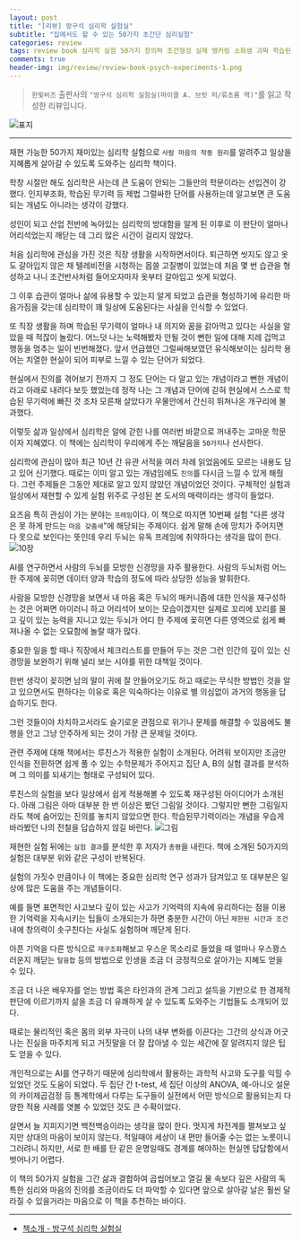 ```yaml
---  
layout: post  
title: "[리뷰] 방구석 심리학 실험실"  
subtitle: "집에서도 할 수 있는 50가지 초간단 심리실험"  
categories: review 
tags: review book 심리학 실험 50가지 창의력 조건형성 실제 앵커링 소화샘 괴짜 학습된무기력       
comments: true  
header-img: img/review/review-book-psych-experiments-1.png
---  
```

  
> `한빛비즈` 출판사의 `"방구석 심리학 실험실(마이클 A. 브릿 저/류초롱 역)"`를 읽고 작성한 리뷰입니다.  

![표지](https://telegeam.github.io/assets/img/review/review-book-psych-experiments-1.png)  

---

재현 가능한 50가지 재미있는 심리학 실험으로 `사람 마음의 작동 원리`를 알려주고 일상을 지혜롭게 살아갈 수 있도록 도와주는 심리학 책이다.

학창 시절만 해도 심리학은 사는데 큰 도움이 안되는 그들만의 학문이라는 선입견이 강했다. 인지부조화, 학습된 무기력 등 제법 그럴싸한 단어를 사용하는데 알고보면 큰 도움되는 개념도 아니라는 생각이 강했다. 

성인이 되고 산업 전반에 녹아있는 심리학의 방대함을 알게 된 이후로 이 판단이 얼마나 어리석었는지 깨닫는 데 그리 많은 시간이 걸리지 않았다.

처음 심리학에 관심을 가진 것은 직장 생활을 시작하면서이다. 퇴근하면 씻지도 않고 옷도 갈아입지 않은 채 텔레비전을 시청하는 몹쓸 고질병이 있었는데 처음 몇 번 습관을 형성하고 나니 조건반사처럼 들어오자마자 옷부터 갈아입고 씻게 되었다.

그 이후 습관이 얼마나 삶에 유용할 수 있는지 알게 되었고 습관을 형성하기에 유리한 마음가짐을 갖는데 심리학이 꽤 일상에 도움된다는 사실을 인식할 수 있었다. 

또 직장 생활을 하며 학습된 무기력이 얼마나 내 의지와 꿈을 갉아먹고 있다는 사실을 알았을 때 적잖이 놀랐다. 어느덧 나는 노력해봤자 안될 것이 뻔한 일에 대해 지레 겁먹고 행동을 멈추는 일이 빈번해졌다. 앞서 언급했던 그럴싸해보였던 유식해보이는 심리학 용어는 치열한 현실이 되어 피부로 느낄 수 있는 단어가 되었다. 

현실에서 진의를 겪어보기 전까지 그 정도 단어는 다 알고 있는 개념이라고 뻔한 개념이라고 아래로 내려다 보듯 했었는데 정작 나는 그 개념과 단어에 갇혀 현실에서 스스로 학습된 무기력에 빠진 것 조차 모른채 살았다가 우물안에서 간신히 뛰쳐나온 개구리에 불과했다.

이렇듯 삶과 일상에서 심리학은 알에 갇힌 나를 여러번 바깥으로 꺼내주는 고마운 학문이자 지혜였다. 이 책에는 심리학이 우리에게 주는 깨달음을 `50가지`나 선사한다. 

심리학에 관심이 많아 최근 10년 간 유관 서적을 여러 차례 읽었음에도 모르는 내용도 담고 있어 신기했다. 때로는 이미 알고 있는 개념임에도 `진의`를 다시금 느낄 수 있게 해줬다. 그런 주제들은 그동안 제대로 알고 있지 않았던 개념이었던 것이다. 구체적인 실험과 일상에서 재현할 수 있게 실험 위주로 구성된 본 도서의 매력이라는 생각이 들었다. 

요즈음 특히 관심이 가는 분야는 `프레임`이다. 이 책으로 따지면 10번째 실험 "다른 생각은 못 하게 만드는 `마음 갖춤새`"에 해당되는 주제이다. 쉽게 말해 손에 망치가 주어지면 다 못으로 보인다는 뜻인데 우리 두뇌는 유독 프레임에 취약하다는 생각을 많이 한다. 
![10장](https://telegeam.github.io/assets/img/review/review-book-psych-experiments-2.png)  

AI를 연구하면서 사람의 두뇌를 모방한 신경망을 자주 활용한다. 사람의 두뇌처럼 어느 한 주제에 꽂히면 데이터 양과 학습의 정도에 따라 상당한 성능을 발휘한다. 

사람을 모방한 신경망을 보면서 내 마음 혹은 두뇌의 매커니즘에 대한 인식을 재구성하는 것은 어쩌면 아이러니 하고 어리석어 보이는 모습이겠지만 실제로 꼬리에 꼬리를 물고 깊이 있는 능력을 지니고 있는 두뇌가 어디 한 주제에 꽂히면 다른 영역으로 쉽게 빠져나올 수 없는 오묘함에 놀랄 때가 많다.

중요한 일을 할 때나 직장에서 체크리스트를 만들어 두는 것은 그런 인간의 깊이 있는 신경망을 보완하기 위해 널리 보는 시야를 위한 대책일 것이다.

한번 생각이 꽂히면 남의 말이 귀에 잘 안들어오기도 하고 때로는 무식한 방법인 것을 알고 있으면서도 편하다는 이유로 혹은 익숙하다는 이유로 별 의심없이 과거의 행동을 답습하기도 한다. 

그런 것들이야 차치하고서라도 슬기로운 관점으로 위기나 문제를 해결할 수 있음에도 불행을 안고 그냥 안주하게 되는 것이 가장 큰 문제일 것이다.

관련 주제에 대해 책에서는 루친스가 적용한 실험이 소개된다. 어려워 보이지만 조금만 인식을 전환하면 쉽게 풀 수 있는 수학문제가 주어지고 집단 A, B의 실험 결과를 분석하며 그 의미를 되새기는 형태로 구성되어 있다. 

루친스의 실험을 보다 일상에서 쉽게 적용해볼 수 있도록 재구성된 아이디어가 소개된다. 아래 그림은 아마 대부분 한 번 이상은 봤던 그림일 것이다. 그렇지만 뻔한 그림일지라도 책에 숨어있는 진의를 놓치지 않았으면 한다. 학습된무기력이라는 개념을 우습게 바라봤던 나의 전철을 답습하지 않길 바란다.
![그림](https://telegeam.github.io/assets/img/review/review-book-psych-experiments-3.png)  

재현한 실험 뒤에는 `실험 결과`를 분석한 후 저자가 `총평`을 내린다. 책에 소개된 50가지의 실험은 대부분 위와 같은 구성이 반복된다.

실험의 가짓수 만큼이나 이 책에는 중요한 심리학 연구 성과가 담겨있고 또 대부분은 일상에 많은 도움을 주는 개념들이다. 

예를 들면 표면적인 사고보다 깊이 있는 사고가 기억력의 지속에 유리하다는 점을 이용한 기억력을 지속시키는 팁들이 소개되는가 하면 충분한 시간이 아닌 `제한된 시간과 조건` 내에 창의력이 솟구친다는 사실도 실험하며 깨닫게 된다.

아픈 기억을 다른 방식으로 `재구조화`해보고 우스운 목소리로 들었을 때 얼마나 우스꽝스러운지 깨닫는 `탈융합` 등의 방법으로 인생을 조금 더 긍정적으로 살아가는 지혜도 얻을 수 있다. 

조금 더 나은 배우자를 얻는 방법 혹은 타인과의 관계 그리고 설득을 기반으로 한 경제적 판단에 이르기까지 삶을 조금 더 유쾌하게 살 수 있도록 도와주는 기법들도 소개되어 있다. 

때로는 물리적인 혹은 몸의 외부 자극이 나의 내부 변화를 이끈다는 그간의 상식과 어긋나는 진실을 마주치게 되고 거짓말을 더 잘 잡아낼 수 있는 세간에 잘 알려지지 않은 팁도 얻을 수 있다. 

개인적으로는 AI를 연구하기 때문에 심리학에서 활용하는 과학적 사고와 도구를 익힐 수 있었던 것도 도움이 되었다. 두 집단 간 t-test, 세 집단 이상의 ANOVA, 예-아니오 설문의 카이제곱검정 등 통계학에서 다루는 도구들이 실전에서 어떤 방식으로 활용되는지 다양한 적용 사례를 엿볼 수 있었던 것도 큰 수확이었다. 

살면서 늘 지피지기면 백전백승이라는 생각을 많이 한다. 멋지게 차전계를 펼쳐보고 싶지만 상대의 마음이 보이지 않는다. 적일때야 세상이 내 편만 들어줄 수는 없는 노릇이니 그러려니 하지만, 서로 한 배를 탄 같은 운명일때도 경계를 해야하는 현실엔 답답함에서 벗어나기 어렵다. 

이 책의 50가지 실험을 그간 삶과 결합하여 곱씹어보고 열길 물 속보다 깊은 사람의 독특한 심리와 마음의 진의를 조금이라도 더 파악할 수 있다면 앞으로 살아갈 날은 훨씬 달라질 수 있을거라는 마음으로 이 책을 추천하는 바이다.

---

* [책소개 - 방구석 심리학 실험실](http://www.yes24.com/Product/Goods/103304781)


